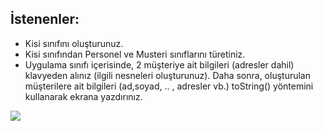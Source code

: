 ## İstenenler:

* Kisi sınıfını oluşturunuz.
* Kisi sınıfından Personel ve Musteri sınıflarını türetiniz.
* Uygulama sınıfı içerisinde, 2 müşteriye ait bilgileri (adresler dahil) klavyeden alınız (ilgili nesneleri oluşturunuz). Daha sonra, oluşturulan müşterilere ait bilgileri (ad,soyad, .. , adresler vb.) toString() yöntemini kullanarak ekrana yazdırınız.


![](https://github.com/celalceken/NesneYonelimliAnalizVeTasarimDersiUygulamalari/blob/master/Sekiller/02/UygulamaHafta5.png)


